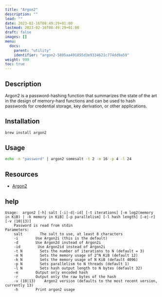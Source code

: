 ```yaml
---
title: "Argon2"
description: ""
lead: ""
date: 2023-02-16T08:49:29+01:00
lastmod: 2023-02-16T08:49:29+01:00
draft: false
images: []
menu:
  docs:
    parent: "utility"
    identifier: "argon2-5805aa491855d3e9334621c774dd9a59"
weight: 999
toc: true
---
```



## Description

Argon2 is a password-hashing function that summarizes the state of the art in the design of memory-hard functions and can be used to hash passwords for credential storage, key derivation, or other applications.

## Installation

```bash
brew install argon2
```

## Usage

```bash
echo -n "password" | argon2 somesalt -t 2 -m 16 -p 4 -l 24
```

## Resources

- [Argon2](https://github.com/P-H-C/phc-winner-argon2)

## help

```text
Usage:  argon2 [-h] salt [-i|-d|-id] [-t iterations] [-m log2(memory in KiB) | -k memory in KiB] [-p parallelism] [-l hash length] [-e|-r] [-v (10|13)]
    Password is read from stdin
Parameters:
    salt        The salt to use, at least 8 characters
    -i        Use Argon2i (this is the default)
    -d        Use Argon2d instead of Argon2i
    -id        Use Argon2id instead of Argon2i
    -t N        Sets the number of iterations to N (default = 3)
    -m N        Sets the memory usage of 2^N KiB (default 12)
    -k N        Sets the memory usage of N KiB (default 4096)
    -p N        Sets parallelism to N threads (default 1)
    -l N        Sets hash output length to N bytes (default 32)
    -e        Output only encoded hash
    -r        Output only the raw bytes of the hash
    -v (10|13)    Argon2 version (defaults to the most recent version, currently 13)
    -h        Print argon2 usage
```
